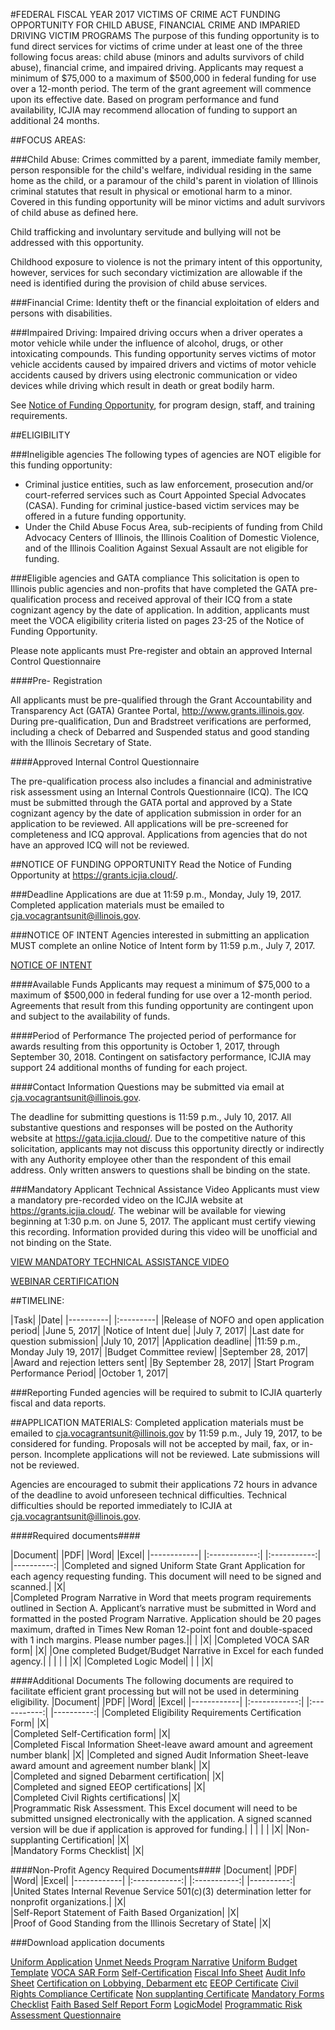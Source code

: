 


#FEDERAL FISCAL YEAR 2017 VICTIMS OF CRIME ACT FUNDING OPPORTUNITY FOR CHILD ABUSE, FINANCIAL CRIME AND IMPARIED DRIVING VICTIM PROGRAMS
The purpose of this funding opportunity is to fund direct services for victims of crime under at least one of the three following focus areas: child abuse (minors and adults survivors of child abuse), financial crime, and impaired driving. Applicants may request a minimum of \$75,000 to a maximum of \$500,000 in federal funding for use over a 12-month period. The term of the grant agreement will commence upon its effective date. Based on program performance and fund availability, ICJIA may recommend allocation of funding to support an additional 24 months.

##FOCUS AREAS:

###Child Abuse:
Crimes committed by a parent, immediate family member, person responsible for the child's welfare, individual residing in the same home as the child, or a paramour of the child's parent in violation of Illinois criminal statutes that result in physical or emotional harm to a minor.  Covered in this funding opportunity will be minor victims and adult survivors of child abuse as defined here.

Child trafficking and involuntary servitude and bullying will not be addressed with this opportunity. 

Childhood exposure to violence is not the primary intent of this opportunity, however, services for such secondary victimization are allowable if the need is identified during the provision of child abuse services.

###Financial Crime:
Identity theft  or the financial exploitation of elders and persons with disabilities. 

###Impaired Driving:
Impaired driving occurs when a driver operates a motor vehicle while under the influence of alcohol, drugs, or other intoxicating compounds.  This funding opportunity serves victims of motor vehicle accidents caused by impaired drivers and victims of motor vehicle accidents caused by drivers using electronic communication or video devices while driving which result in death or great bodily harm. 

See [Notice of Funding Opportunity](UNMETNEEDSNOFOwattachments.pdf), for program design, staff, and training requirements.

##ELIGIBILITY 

###Ineligible agencies
The following types of agencies are NOT eligible for this funding opportunity:

- Criminal justice entities, such as law enforcement, prosecution and/or court-referred services such as Court Appointed Special Advocates (CASA). Funding for criminal justice-based victim services may be offered in a future funding opportunity.
-	Under the Child Abuse Focus Area, sub-recipients of funding from Child Advocacy Centers of Illinois, the Illinois Coalition of Domestic Violence, and of the Illinois Coalition Against Sexual Assault are not eligible for funding.

###Eligible agencies and GATA compliance
This solicitation is open to Illinois public agencies and non-profits that have completed the GATA pre-qualification process and received approval of their ICQ from a state cognizant agency by the date of application.  In addition, applicants must meet the VOCA eligibility criteria listed on pages 23-25 of the Notice of Funding Opportunity.

Please note applicants must Pre-register and obtain an approved Internal Control Questionnaire

####Pre- Registration

All applicants must be pre-qualified through the Grant Accountability and Transparency Act (GATA) Grantee Portal, http://www.grants.illinois.gov. During pre-qualification, Dun and Bradstreet verifications are performed, including a check of Debarred and Suspended status and good standing with the Illinois Secretary of State.

####Approved Internal Control Questionnaire

The pre-qualification process also includes a financial and administrative risk assessment using an Internal Controls Questionnaire (ICQ). The ICQ must be submitted through the GATA portal and approved by a State cognizant agency by the date of application submission in order for an application to be reviewed.  All applications will be pre-screened for completeness and ICQ approval. Applications from agencies that do not have an approved ICQ will not be reviewed.

##NOTICE OF FUNDING OPPORTUNITY 
Read the Notice of Funding Opportunity at https://grants.icjia.cloud/.

###Deadline
Applications are due at 11:59 p.m., Monday, July 19, 2017. Completed application materials must be emailed to [cja.vocagrantsunit@illinois.gov](cja.vocagrantsunit@illinois.gov).



###NOTICE OF INTENT
Agencies interested in submitting an application MUST complete an online Notice of Intent form by 11:59 p.m., July 7, 2017. 

[NOTICE OF INTENT ](https://www.surveygizmo.com/s3/3570808/VOCA-Child-Abuse-Financial-Crime-and-Impaired-Driving-Notice-of-Intent)


####Available Funds
Applicants may request a minimum of \$75,000 to a maximum of $500,000 in federal funding for use over a 12-month period. Agreements that result from this funding opportunity are contingent upon and subject to the availability of funds.

####Period of Performance
The projected period of performance for awards resulting from this opportunity is October 1, 2017, through September 30, 2018. Contingent on satisfactory performance, ICJIA may support 24 additional months of funding for each project. 

####Contact Information
Questions may be submitted via email at [cja.vocagrantsunit@illinois.gov](cja.vocagrantsunit@illinois.gov).

The deadline for submitting questions is 11:59 p.m., July 10, 2017. All substantive questions and responses will be posted on the Authority website at https://gata.icjia.cloud/. Due to the competitive nature of this solicitation, applicants may not discuss this opportunity directly or indirectly with any Authority employee other than the respondent of this email address. Only written answers to 
questions shall be binding on the state. 

###Mandatory Applicant Technical Assistance Video
Applicants must view a mandatory pre-recorded video on the ICJIA website at https://grants.icjia.cloud/.  The webinar will be available for viewing beginning at 1:30 p.m. on June 5, 2017.  The applicant must certify viewing this recording. Information provided during this video will be unofficial and not binding on the State.

[VIEW MANDATORY TECHNICAL ASSISTANCE VIDEO](https://www.youtube.com/channel/UCtZMzk8D3P4OixYTwsfPeKA)

[WEBINAR CERTIFICATION](https://www.surveygizmo.com/s3/3606957/NOFO-VOCA-Child-Abuse-Financial-Crime-and-Impaired-Driving-Technical-Assistance-Webinar-Certification)




##TIMELINE:

|Task|	|Date|
|----------| |:---------|
|Release of NOFO and open application period|		|June 5, 2017|
|Notice of Intent due|	|July 7, 2017|
|Last date for question submission|	|July 10, 2017|
|Application deadline|	|11:59 p.m., Monday July 19, 2017|
|Budget Committee review|	|September 28, 2017|
|Award and rejection letters sent| 	|By September 28, 2017|
|Start Program Performance Period|	|October 1, 2017|

###Reporting
Funded agencies will be required to submit to ICJIA quarterly fiscal and data reports.

##APPLICATION MATERIALS: 
Completed application materials must be emailed to cja.vocagrantsunit@illinois.gov by 11:59 p.m., July 19, 2017, to be considered for funding.  Proposals will not be accepted by mail, fax, or in-person. Incomplete applications will not be reviewed. Late submissions will not be reviewed.

Agencies are encouraged to submit their applications 72 hours in advance of the deadline to avoid unforeseen technical difficulties. Technical difficulties should be reported immediately to ICJIA at cja.vocagrantsunit@illinois.gov.

####Required documents####

|Document|	|PDF|	|Word|	|Excel|
|------------|       |:------------:|  |:-----------:|  |----------:|
|Completed and signed Uniform State Grant Application for each agency requesting funding. This document will need to be signed and scanned.|	   |X|		
|Completed Program Narrative in Word that meets program requirements outlined in Section A. Applicant’s narrative must be submitted in Word and formatted in the posted Program Narrative. Application should be 20 pages maximum, drafted in Times New Roman 12-point font and double-spaced with 1 inch margins. Please number pages.|| | 		|X|	
|Completed VOCA SAR form|		|X|	
|One completed Budget/Budget Narrative in Excel for each funded agency.|  | |  | | 			|X|
|Completed Logic Model|  | |		|X|	

####Additional Documents
The following documents are required to facilitate efficient grant processing but will not be used in determining eligibility.
|Document|	|PDF|	|Word|	|Excel|
|------------|       |:------------:|  |:-----------:|  |----------:|
|Completed Eligibility Requirements Certification Form|	|X|		
|Completed Self-Certification form| |X|		
|Completed Fiscal Information Sheet-leave award amount and agreement number blank|		|X|	
|Completed and signed Audit Information Sheet-leave award amount and agreement number blank|	|X|		
|Completed and signed Debarment certification|	|X|		
|Completed and signed EEOP certifications|	|X|		
|Completed Civil Rights certifications|	|X|		
|Programmatic Risk Assessment. This Excel document will need to be submitted unsigned electronically with the application. A signed scanned version will be due if application is approved for funding.|  | |  | | 			|X|
|Non-supplanting Certification| 	|X|		
|Mandatory Forms Checklist| 	|X|		

####Non-Profit Agency Required Documents####
|Document|	|PDF|	|Word|	|Excel|
|------------|       |:------------:|  |:-----------:|  |----------:|
|United States Internal Revenue Service 501(c)(3) determination letter for nonprofit organizations.| 	|X|		
|Self-Report Statement of Faith Based Organization|	|X|		
|Proof of Good Standing from the Illinois Secretary of State|	|X|	

###Download application documents

[Uniform Application](ICJIAUniformApplicationforGrantAssistanceVOCAUnmetNeeds052617.docx) 
[Unmet Needs Program Narrative](UnmetNeedsProposalNarrative.docx)
[Uniform Budget Template](ICJIAVOCAUnmetNeedsNOFObudgetbudgetnarrativetemplate052617.xlsx)
[VOCA SAR Form](VOCASAR.docx)
[Self-Certification](SelfCertification.docx)
[Fiscal Info Sheet](FiscsalInforamtionSheet.docx)
[Audit Info Sheet](AuditinfoSheet.docx)
[Certification on Lobbying, Debarment etc](CertfiicationLobbyingDebarmentallgrants.ped)
[EEOP Certificate](EEOPCert.docx)
[Civil Rights Compliance Certificate](CivilRightsComplianceCertification.docx)
[Non supplanting Certificate](Non-supplantingCertificationallgrants.docx)
[Mandatory Forms Checklist](MandatoryFormsChecklist.docx)
[Faith Based Self Report Form](FaithBasedOrganizationSelfReport.docx)
[LogicModel](LogicModel.docx)
[Programmatic Risk Assessment Questionnaire](ProgrammaticRiskAssessmentQuestionnaire.xlsx)
	
